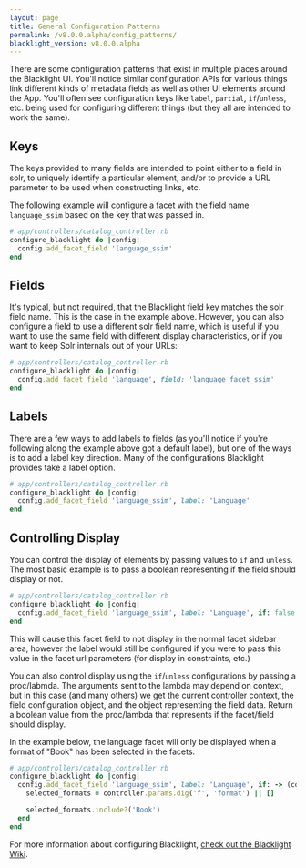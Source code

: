 ```yaml
---
layout: page
title: General Configuration Patterns
permalink: /v8.0.0.alpha/config_patterns/
blacklight_version: v8.0.0.alpha
---
```


There are some configuration patterns that exist in multiple places around the Blacklight UI. You'll notice similar configuration APIs for various things link different kinds of metadata fields as well as other UI elements around the App.  You'll often see configuration keys like `label`, `partial`, `if`/`unless`, etc. being used for configuring different things (but they all are intended to work the same).

## Keys

The keys provided to many fields are intended to point either to a field in solr, to uniquely identify a particular element, and/or to provide a URL parameter to be used when constructing links, etc.

The following example will configure a facet with the field name `language_ssim` based on the key that was passed in.

```ruby
# app/controllers/catalog_controller.rb
configure_blacklight do |config|
  config.add_facet_field 'language_ssim'
end
```

## Fields

It's typical, but not required, that the Blacklight field key matches the solr field name.  This is the case in the example above.  However, you can also configure a field to use a different solr field name, which is useful if you want to use the same field with different display characteristics, or if you want to keep Solr internals out of your URLs:

```ruby
# app/controllers/catalog_controller.rb
configure_blacklight do |config|
  config.add_facet_field 'language', field: 'language_facet_ssim'
end
```
## Labels

There are a few ways to add labels to fields (as you'll notice if you're following along the example above got a default label), but one of the ways is to add a label key direction. Many of the configurations Blacklight provides take a label option.

```ruby
# app/controllers/catalog_controller.rb
configure_blacklight do |config|
  config.add_facet_field 'language_ssim', label: 'Language'
end
```

## Controlling Display

You can control the display of elements by passing values to `if` and `unless`.  The most basic example is to pass a boolean representing if the field should display or not.


```ruby
# app/controllers/catalog_controller.rb
configure_blacklight do |config|
  config.add_facet_field 'language_ssim', label: 'Language', if: false
end
```

This will cause this facet field to not display in the normal facet sidebar area, however the label would still be configured if you were to pass this value in the facet url parameters (for display in constraints, etc.)

You can also control display using the `if`/`unless` configurations by passing a proc/labmda.  The arguments sent to the lambda may depend on context, but in this case (and many others) we get the current controller context, the field configuration object, and the object representing the field data. Return a boolean value from the proc/lambda that represents if the facet/field should display.

In the example below, the language facet will only be displayed when a format of "Book" has been selected in the facets.

```ruby
# app/controllers/catalog_controller.rb
configure_blacklight do |config|
  config.add_facet_field 'language_ssim', label: 'Language', if: -> (controller, _config, _field) do
    selected_formats = controller.params.dig('f', 'format') || []

    selected_formats.include?('Book')
  end
end
```

<div class="alert alert-primary">
  For more information about configuring Blacklight, <a href="https://github.com/projectblacklight/blacklight/wiki/Configuring-and-Customizing-Blacklight#configuration">check out the Blacklight Wiki</a>.
</div>
